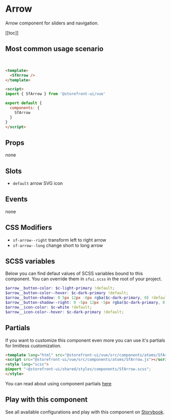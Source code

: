 # Arrow
Arrow component for sliders and navigation.

[[toc]]

## Most common usage scenario
<br />
<SfArrow/>

```html 
<template>
  <SfArrow />
</template>

<script>
import { SfArrow } from '@storefront-ui/vue'

export default {
  components: {
    SfArrow
  }
}
</script>
```

## Props
none
## Slots
- `default` arrow SVG icon
## Events
none
## CSS Modifiers

- `sf-arrow--right` transform left to right arrow
- `sf-arrow--long` change short to long arrow


## SCSS variables
Below you can find defaut values of SCSS variables bound to this component. You can override them in `sfui.scss` in the root of your project.

```scss
$arrow__button-color: $c-light-primary !default;
$arrow__button-color--hover: $c-dark-primary !default;
$arrow__button-shadow: 0 5px 12px -6px rgba($c-dark-primary, 0) !default;
$arrow__button-shadow--right: 0 -5px 12px -5px rgba($c-dark-primary, 0.6) !default;
$arrow__icon-color: $c-white !default;
$arrow__icon-color--hover: $c-dark-primary !default;
```

## Partials

If you want to customize this component even more you can use it's partials for limitless customization.

```html
<template lang="html" src="@storefront-ui/vue/src/components/atoms/SfArrow.html"></template>
<script src="@storefront-ui/vue/src/components/atoms/SfArrow.js"></script>
<style lang="scss">
@import "~@storefront-ui/shared/styles/components/SfArrow.scss";
</style>
```
You can read about using component partials [here](docs.storefrontui.io/customization)

## Play with this component

See all available configurations and play with this component on <a href="https://storybook.storefrontui.io/?path=/story/atoms-arrow--basic">Storybook</a>.

